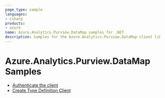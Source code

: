 ```yaml
---
page_type: sample
languages:
- csharp
products:
- azure
name: Azure.Analytics.Purview.DataMap samples for .NET
description: Samples for the Azure.Analytics.Purview.DataMap client library
---
```


# Azure.Analytics.Purview.DataMap Samples

- [Authenticate the client](Sample00_AuthenticateClient.md)
- [Create Type Definition Client](Sample01_TypeDefinitionClient.md)
